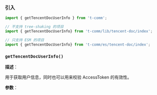 
### 引入

```ts
import { getTencentDocUserInfo } from 't-comm';

// 不支持 tree-shaking 的项目
import { getTencentDocUserInfo} from 't-comm/lib/tencent-doc/index';

// 只支持 ESM 的项目
import { getTencentDocUserInfo} from 't-comm/es/tencent-doc/index';
```


### `getTencentDocUserInfo()` 


**描述**：<p>用于获取用户信息，同时也可以用来校验 AccessToken 的有效性。</p>

**参数**：



